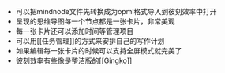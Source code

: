 - 可以把mindnode文件先转换成为opml格式导入到彼刻效率中打开
- 呈现的思维导图每一个节点都是一张卡片，非常美观
- 每一张卡片还可以添加时间等管理项目
- 可以用[[任务管理]]的方式来安排自己的写作计划
- 如果编辑每一张卡片的时候可以支持全屏模式就完美了
- 彼刻效率有些像是整洁版的[[Gingko]]
